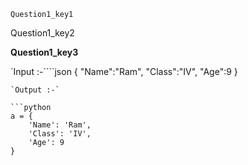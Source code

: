 ```ngMeta
Question1_key1
```
Question1_key2

**Question1_key3**
     
`Input :-````json
    {
     "Name":"Ram", 
     "Class":"IV", 
     "Age":9 }
```
`Output :-`

```python
a = {
    'Name': 'Ram', 
    'Class': 'IV', 
    'Age': 9
}
```
